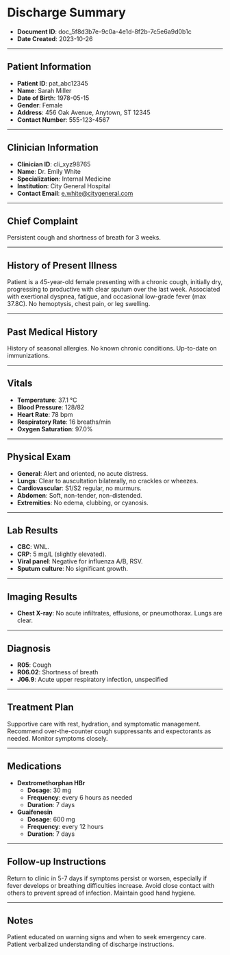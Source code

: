# Discharge Summary

*   **Document ID**: doc_5f8d3b7e-9c0a-4e1d-8f2b-7c5e6a9d0b1c
*   **Date Created**: 2023-10-26

---

## Patient Information

*   **Patient ID**: pat_abc12345
*   **Name**: Sarah Miller
*   **Date of Birth**: 1978-05-15
*   **Gender**: Female
*   **Address**: 456 Oak Avenue, Anytown, ST 12345
*   **Contact Number**: 555-123-4567

---

## Clinician Information

*   **Clinician ID**: cli_xyz98765
*   **Name**: Dr. Emily White
*   **Specialization**: Internal Medicine
*   **Institution**: City General Hospital
*   **Contact Email**: e.white@citygeneral.com

---

## Chief Complaint

Persistent cough and shortness of breath for 3 weeks.

---

## History of Present Illness

Patient is a 45-year-old female presenting with a chronic cough, initially dry, progressing to productive with clear sputum over the last week. Associated with exertional dyspnea, fatigue, and occasional low-grade fever (max 37.8C). No hemoptysis, chest pain, or leg swelling.

---

## Past Medical History

History of seasonal allergies. No known chronic conditions. Up-to-date on immunizations.

---

## Vitals

*   **Temperature**: 37.1 °C
*   **Blood Pressure**: 128/82
*   **Heart Rate**: 78 bpm
*   **Respiratory Rate**: 16 breaths/min
*   **Oxygen Saturation**: 97.0%

---

## Physical Exam

*   **General**: Alert and oriented, no acute distress.
*   **Lungs**: Clear to auscultation bilaterally, no crackles or wheezes.
*   **Cardiovascular**: S1/S2 regular, no murmurs.
*   **Abdomen**: Soft, non-tender, non-distended.
*   **Extremities**: No edema, clubbing, or cyanosis.

---

## Lab Results

*   **CBC**: WNL.
*   **CRP**: 5 mg/L (slightly elevated).
*   **Viral panel**: Negative for influenza A/B, RSV.
*   **Sputum culture**: No significant growth.

---

## Imaging Results

*   **Chest X-ray**: No acute infiltrates, effusions, or pneumothorax. Lungs are clear.

---

## Diagnosis

*   **R05**: Cough
*   **R06.02**: Shortness of breath
*   **J06.9**: Acute upper respiratory infection, unspecified

---

## Treatment Plan

Supportive care with rest, hydration, and symptomatic management. Recommend over-the-counter cough suppressants and expectorants as needed. Monitor symptoms closely.

---

## Medications

*   **Dextromethorphan HBr**
    *   **Dosage**: 30 mg
    *   **Frequency**: every 6 hours as needed
    *   **Duration**: 7 days
*   **Guaifenesin**
    *   **Dosage**: 600 mg
    *   **Frequency**: every 12 hours
    *   **Duration**: 7 days

---

## Follow-up Instructions

Return to clinic in 5-7 days if symptoms persist or worsen, especially if fever develops or breathing difficulties increase. Avoid close contact with others to prevent spread of infection. Maintain good hand hygiene.

---

## Notes

Patient educated on warning signs and when to seek emergency care. Patient verbalized understanding of discharge instructions.